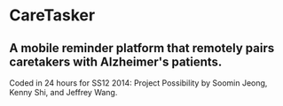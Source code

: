 CareTasker
==========
A mobile reminder platform that remotely pairs caretakers with Alzheimer's patients.
----------
Coded in 24 hours for SS12 2014: Project Possibility by Soomin Jeong, Kenny Shi, and Jeffrey Wang.
